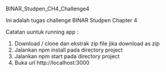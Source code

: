 BINAR_Studpen_CH4_Challenge4

Ini adalah tugas challenge BINAR Studpen Chapter 4

Catatan uuntuk running app :

1. Download / clone dan ekstrak zip file jika download as zip
2. Jalankan npm install pada directory project
3. Jalankan npm start pada directory project
4. Buka url http://localhost:3000
